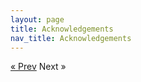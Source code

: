 ```yaml
---
layout: page
title: Acknowledgements
nav_title: Acknowledgements
---
```



<!-- Pagination -->
<div class="pagination">
  <a class="pagination-item older" href="{{ site.baseurl }}/08-Privacy">&laquo; Prev</a>
  <span class="pagination-item newer">Next &raquo;</a>
</div>

